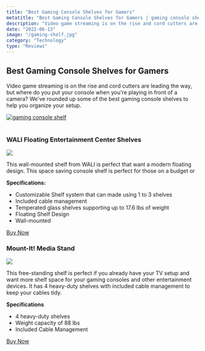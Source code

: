 ```yaml
---
title: "Best Gaming Console Shelves for Gamers"
metatitle: "Best Gaming Console Shelves for Gamers | gaming console shelf"
description: "Video game streaming is on the rise and cord cutters are leading the way, but where do you put your console when you're playing in front of a camera? We've rounded up some of the best gaming console shelves to help you organize your setup"
date: "2022-06-13"
image: "/gaming-shelf.jpg"
category: "Technology"
type: "Reviews"
---
```


<div class="row">
<div class="col-lg-8">

## Best Gaming Console Shelves for Gamers

Video game streaming is on the rise and cord cutters are leading the way, but where do you put your console when you're playing in front of a camera? We've rounded up some of the best gaming console shelves to help you organize your setup.

</div>
<div class="col-lg-4">

<a href="https://amzn.to/3mEmOpX">
<img class="img-fluid" src="/gaming-shelf.jpg" alt="gaming console shelf">
</a>

</div>
</div>

<br/>

### WALI Floating Entertainment Center Shelves

<a href="https://www.amazon.com/WALI-Floating-Strengthened-Tempered-Accessories/dp/B01JQGQFNE?keywords=gaming+shelves+for+consoles&qid=1655128055&sr=8-4&linkCode=li3&tag=gamestreamingsetup-20&linkId=7196277d8d074271fc2f3ca48b1caea9&language=en_US&ref_=as_li_ss_il" target="_blank"><img border="0" src="//ws-na.amazon-adsystem.com/widgets/q?_encoding=UTF8&ASIN=B01JQGQFNE&Format=_SL250_&ID=AsinImage&MarketPlace=US&ServiceVersion=20070822&WS=1&tag=gamestreamingsetup-20&language=en_US" ></a><img src="https://ir-na.amazon-adsystem.com/e/ir?t=gamestreamingsetup-20&language=en_US&l=li3&o=1&a=B01JQGQFNE" width="1" height="1" border="0" alt="" style="border:none !important; margin:0px !important;" />

This wall-mounted shelf from WALI is perfect that want a modern floating design. This space saving console shelf is perfect for those on a budget or

**Specifications:**

- Customizable Shelf system that can made using 1 to 3 shelves
- Included cable management
- Temperated glass shelves supporting up to 17.6 lbs of weight
- Floating Shelf Design
- Wall-mounted

<a class="btn btn-primary mt-2 mb-5" href="https://amzn.to/3mEmOpX">Buy Now</a>

### Mount-It! Media Stand

<a href="https://www.amazon.com/Mount-Entertainment-Components-Equipment-Streaming/dp/B00TSVSDEM?keywords=gaming+shelves+for+consoles&qid=1655128055&sr=8-5&linkCode=li3&tag=gamestreamingsetup-20&linkId=d3071044b87ccb61867c723ce8cc6491&language=en_US&ref_=as_li_ss_il" target="_blank"><img border="0" src="//ws-na.amazon-adsystem.com/widgets/q?_encoding=UTF8&ASIN=B00TSVSDEM&Format=_SL250_&ID=AsinImage&MarketPlace=US&ServiceVersion=20070822&WS=1&tag=gamestreamingsetup-20&language=en_US" ></a><img src="https://ir-na.amazon-adsystem.com/e/ir?t=gamestreamingsetup-20&language=en_US&l=li3&o=1&a=B00TSVSDEM" width="1" height="1" border="0" alt="" style="border:none !important; margin:0px !important;" />

This free-standing shelf is perfect if you already have your TV setup and want more shelf space for your gaming consoles and other entertainment devices. It has 4 heavy-duty shelves with included cable management to keep your cables tidy.

**Specifications**

- 4 heavy-duty shelves
- Weight capacity of 88 lbs
- Included Cable Management

<a class="btn btn-primary mt-2" href="https://amzn.to/3tyYcT8">Buy Now</a>
